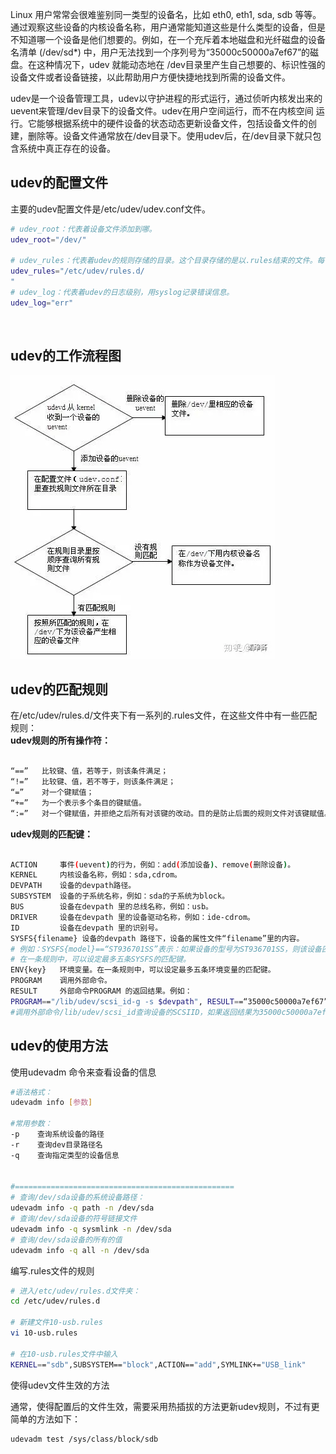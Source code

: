 

Linux  用户常常会很难鉴别同一类型的设备名，比如 eth0, eth1, sda, sdb  等等。通过观察这些设备的内核设备名称，用户通常能知道这些是什么类型的设备，但是不知道哪一个设备是他们想要的。例如，在一个充斥着本地磁盘和光纤磁盘的设备名清单  (/dev/sd*) 中，用户无法找到一个序列号为“35000c50000a7ef67”的磁盘。在这种情况下，udev 就能动态地在  /dev目录里产生自己想要的、标识性强的设备文件或者设备链接，以此帮助用户方便快捷地找到所需的设备文件。

udev是一个设备管理工具，udev以守护进程的形式运行，通过侦听内核发出来的uevent来管理/dev目录下的设备文件。udev在用户空间运行，而不在内核空间 运行。它能够根据系统中的硬件设备的状态动态更新设备文件，包括设备文件的创建，删除等。设备文件通常放在/dev目录下。使用udev后，在/dev目录下就只包含系统中真正存在的设备。

## udev的配置文件

主要的udev配置文件是/etc/udev/udev.conf文件。

```bash
# udev_root：代表着设备文件添加到哪。
udev_root="/dev/"

# udev_rules：代表着udev的规则存储的目录。这个目录存储的是以.rules结束的文件。每一个文件处理一系列规则来帮助udev分配名字给设备文件以保证能被内核识别。你的/etc/udev/rules.d下面可能有好几个udev规则文件，这些文件一部分是udev包安装的，另外一部分则是可能是别的硬件或者软件包生成的。该目录下有多个文件时，udev读取文件是按照文件名的ASCII字母顺序来读取的，如果udev一旦找到了与新加入的设备匹配的规则，udev 就会根据规则定义的措施对新设备进行配置。同时不再读后续的规则文件。
udev_rules="/etc/udev/rules.d/
"
# udev_log：代表着udev的日志级别，用syslog记录错误信息。
udev_log="err"
```

‍

## udev的工作流程图

![v2-9bc0bc0f12a7b543164d5d430df59b2e_720w](assets/v2-9bc0bc0f12a7b543164d5d430df59b2e_720w-20240205175712-rjshozs.webp)

## udev的匹配规则

在/etc/udev/rules.d/文件夹下有一系列的.rules文件，在这些文件中有一些匹配规则：  
**udev规则的所有操作符：**

```bash

“==”   比较键、值，若等于，则该条件满足；
“!=”   比较键、值，若不等于，则该条件满足；
“=”    对一个键赋值；
“+=”   为一个表示多个条目的键赋值。
“:=”   对一个键赋值，并拒绝之后所有对该键的改动。目的是防止后面的规则文件对该键赋值。
```

**udev规则的匹配键：**

```bash

ACTION     事件(uevent)的行为，例如：add(添加设备)、remove(删除设备)。
KERNEL     内核设备名称，例如：sda,cdrom。
DEVPATH    设备的devpath路径。
SUBSYSTEM  设备的子系统名称，例如：sda的子系统为block。
BUS        设备在devpath 里的总线名称，例如：usb。
DRIVER     设备在devpath 里的设备驱动名称，例如：ide-cdrom。
ID         设备在devpath 里的识别号。
SYSFS{filename} 设备的devpath 路径下，设备的属性文件“filename”里的内容。
# 例如：SYSFS{model}==“ST936701SS”表示：如果设备的型号为ST936701SS，则该设备匹配该匹配键。
# 在一条规则中，可以设定最多五条SYSFS的匹配键。
ENV{key}   环境变量。在一条规则中，可以设定最多五条环境变量的匹配键。
PROGRAM    调用外部命令。
RESULT     外部命令PROGRAM 的返回结果。例如：
PROGRAM=="/lib/udev/scsi_id-g -s $devpath", RESULT==“35000c50000a7ef67”
#调用外部命令/lib/udev/scsi_id查询设备的SCSIID，如果返回结果为35000c50000a7ef67，则该设备匹配该匹配键。
```

## udev的使用方法

使用udevadm 命令来查看设备的信息

```bash
#语法格式：
udevadm info [参数]

#常用参数：
-p	  查询系统设备的路径
-r	  查询dev目录路径名
-q	  查询指定类型的设备信息


#=================================================
# 查询/dev/sda设备的系统设备路径：
udevadm info -q path -n /dev/sda
# 查询/dev/sda设备的符号链接文件
udevadm info -q sysmlink -n /dev/sda 
# 查询/dev/sda设备的所有的值
udevadm info -q all -n /dev/sda
```

编写.rules文件的规则

```bash
# 进入/etc/udev/rules.d文件夹：
cd /etc/udev/rules.d

# 新建文件10-usb.rules
vi 10-usb.rules

# 在10-usb.rules文件中输入
KERNEL=="sdb",SUBSYSTEM=="block",ACTION=="add",SYMLINK+="USB_link"

```

使得udev文件生效的方法

通常，使得配置后的文件生效，需要采用热插拔的方法更新udev规则，不过有更简单的方法如下：

```bash
udevadm test /sys/class/block/sdb
```
